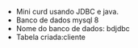 - Mini curd usando JDBC e java. 
- Banco de dados mysql 8
- Nome do banco de dados: bdjdbc
- Tabela criada:cliente
